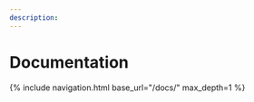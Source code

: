 ```yaml
---
description:
---
```


# Documentation

<nav class="cards">
{% include navigation.html base_url="/docs/" max_depth=1 %}
</nav>

